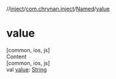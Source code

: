 //[inject](../../../index.md)/[com.chrynan.inject](../index.md)/[Named](index.md)/[value](value.md)



# value  
[common, ios, js]  
Content  
[common, ios, js]  
val [value](value.md): [String](https://kotlinlang.org/api/latest/jvm/stdlib/kotlin/-string/index.html)  



